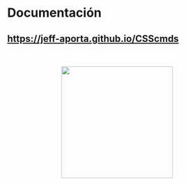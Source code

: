# Documentación

## <a href="https://jeff-aporta.github.io/CSScmds" target="_blank">https://jeff-aporta.github.io/CSScmds</a>

<br/>
<br/>
<center>
    <img 
        src="https://jeff-aporta.github.io/CSScmds/src/img/logo.jpeg" 
        width="256"
        style="margin: auto"
    />
</center>